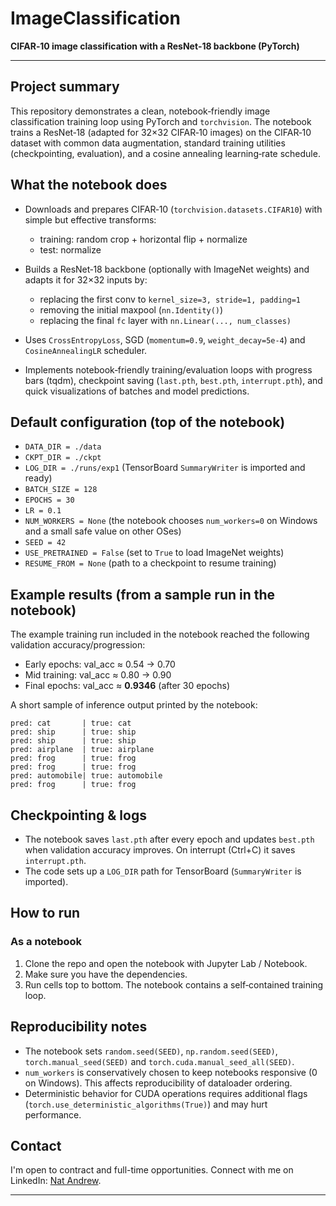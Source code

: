 # ImageClassification

**CIFAR‑10 image classification with a ResNet‑18 backbone (PyTorch)**

---

## Project summary

This repository demonstrates a clean, notebook‑friendly image classification training loop using PyTorch and `torchvision`. The notebook trains a ResNet‑18 (adapted for 32×32 CIFAR‑10 images) on the CIFAR‑10 dataset with common data augmentation, standard training utilities (checkpointing, evaluation), and a cosine annealing learning‑rate schedule.

## What the notebook does

* Downloads and prepares CIFAR‑10 (`torchvision.datasets.CIFAR10`) with simple but effective transforms:

  * training: random crop + horizontal flip + normalize
  * test: normalize
* Builds a ResNet‑18 backbone (optionally with ImageNet weights) and adapts it for 32×32 inputs by:

  * replacing the first conv to `kernel_size=3, stride=1, padding=1`
  * removing the initial maxpool (`nn.Identity()`)
  * replacing the final `fc` layer with `nn.Linear(..., num_classes)`
* Uses `CrossEntropyLoss`, SGD (`momentum=0.9`, `weight_decay=5e-4`) and `CosineAnnealingLR` scheduler.
* Implements notebook‑friendly training/evaluation loops with progress bars (tqdm), checkpoint saving (`last.pth`, `best.pth`, `interrupt.pth`), and quick visualizations of batches and model predictions.

## Default configuration (top of the notebook)

* `DATA_DIR = ./data`
* `CKPT_DIR = ./ckpt`
* `LOG_DIR = ./runs/exp1` (TensorBoard `SummaryWriter` is imported and ready)
* `BATCH_SIZE = 128`
* `EPOCHS = 30`
* `LR = 0.1`
* `NUM_WORKERS = None` (the notebook chooses `num_workers=0` on Windows and a small safe value on other OSes)
* `SEED = 42`
* `USE_PRETRAINED = False` (set to `True` to load ImageNet weights)
* `RESUME_FROM = None` (path to a checkpoint to resume training)

## Example results (from a sample run in the notebook)

The example training run included in the notebook reached the following validation accuracy/progression:

* Early epochs: val_acc ≈ 0.54 → 0.70
* Mid training: val_acc ≈ 0.80 → 0.90
* Final epochs: val_acc ≈ **0.9346** (after 30 epochs)

A short sample of inference output printed by the notebook:

```
pred: cat       | true: cat
pred: ship      | true: ship
pred: ship      | true: ship
pred: airplane  | true: airplane
pred: frog      | true: frog
pred: frog      | true: frog
pred: automobile| true: automobile
pred: frog      | true: frog
```

## Checkpointing & logs

* The notebook saves `last.pth` after every epoch and updates `best.pth` when validation accuracy improves. On interrupt (Ctrl+C) it saves `interrupt.pth`.
* The code sets up a `LOG_DIR` path for TensorBoard (`SummaryWriter` is imported).

## How to run

### As a notebook

1. Clone the repo and open the notebook with Jupyter Lab / Notebook.
2. Make sure you have the dependencies.
3. Run cells top to bottom. The notebook contains a self‑contained training loop.

## Reproducibility notes

* The notebook sets `random.seed(SEED)`, `np.random.seed(SEED)`, `torch.manual_seed(SEED)` and `torch.cuda.manual_seed_all(SEED)`.
* `num_workers` is conservatively chosen to keep notebooks responsive (0 on Windows). This affects reproducibility of dataloader ordering.
* Deterministic behavior for CUDA operations requires additional flags (`torch.use_deterministic_algorithms(True)`) and may hurt performance.

## Contact

I'm open to contract and full-time opportunities. Connect with me on LinkedIn: [Nat Andrew](https://www.linkedin.com/in/natandrew).

---
